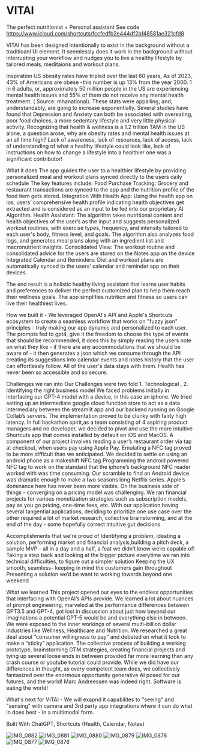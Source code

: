 # VITAI
The perfect nutritionist + Personal assistant
See code https://www.icloud.com/shortcuts/fccfedfb2e444df2bf48581ae321cfd8

VITAI has been designed intentionally to exist in the background without a traditioanl UI element.
It seemlessly does it work in the background without interrupting your workflow and nudges you to live a healthy lifestyle by tailored meals, meditaions and workout plans.

Inspiration 
US obesity rates have tripled over the last 60 years, As of 2023, 43% of Americans are obese -this number is up 13% from the year 2000. 1 in 6 adults, or,  approximately 50 million people in the US are experiencing mental health issues and 55% of them do not receive any mental health treatment. ( Source: mhanational). 
These stats were appalling, and,  understandably, are going to increase exponentially. 
Several studies have found that Depression and Anxiety can both be associated with overeating, poor food choices, a more sedentary lifestyle and very little physical activity. 
Recognizing that health & wellness is a 1.2 trillion TAM in the US alone, a question arose, why are obesity rates and mental health issues at an all time high? 
Lack of awareness, lack of resources, lack of access, lack of understanding of what a healthy lifestyle could look like, lack of instructions on how to change a lifestyle into a healthier one was a significant contributor! 


What it does 
The app guides the user to a healthier lifestyle by providing personalized meal and workout plans synced directly to the users daily schedule
	The key features include:
Food Purchase Tracking: Grocery and restaurant transactions are synced to the app and the nutrition profile of the food item gets stored. 
Integration With Health App: Using the health app on ios, users’ comprehensive health profile indicating health objectives get extracted and is considered as an input to be fed into our proprietary AI Algorithm.
Health Assistant: The algorithm takes nutritional content and health objectives of the user’s as the input and suggests personalized workout routines, with exercise types, frequency, and intensity tailored to each user's body, fitness level, and goals. The algorithm also analyzes food logs, and generates meal plans along with an ingredient list and macronutrient insights.
Consolidated View: The workout routine and consolidated advice for the users are stored on the Notes app on the device
Integrated Calendar and Reminders: Diet and workout plans are automatically synced to the users’ calendar and reminder app on their devices. 


The end result is a holistic healthy living assistant that learns user habits and preferences to deliver the perfect customized plan to help them reach their wellness goals. The app simplifies nutrition and fitness so users can live their healthiest lives. 


How we built it - We leveraged OpenAI's API and Apple's Shortcuts ecosystem to create a seamless workflow that works on "fuzzy json" principles - truly making our app dynamic and personalized to each user. The prompts fed to gpt4, give it the freedom to choose the type of events that should be recommended, it does this by simply reading the users note on what they like - if there are any accommodations that we should be aware of - it then generates a json which we consume through the API creating its suggestions into calendar events and notes history that the user can effortlessly follow. All of the user's data stays with them. Health has never been so accessible and so secure. 


Challenges we ran into 
Our Challenges were two fold 1. Technological , 2. Identifying the right business model 
We faced  problems initially in interfacing our GPT-4 model with a device, in this case an iphone. We tried setting up an intermediate google cloud function store to act as a data intermediary between the streamlit app and our backend running on Google Collab’s servers. The implementation proved to be clunky with fairly high latency. 
In full hackathon spirit,as a team consisting of 4 aspiring product managers and no developer, we decided to pivot and use the more intuitive Shortcuts app that comes installed by default on iOS and MacOS. 
A component of our project involves reading a user’s restaurant order via tap at checkout, when users pay using Apple Pay. Emulating a NFC tag proved to be more difficult than we anticipated. We decided to settle on using an android phone as a makeshift NFC tag.Programming the android powered NFC tag to work on the standard that the iphone’s background NFC reader worked with was time consuming. Our scramble to find an Android device was dramatic enough to make a two seasons long Netflix series. Apple’s dominance here has never been more visible.
On the business side of things - converging on a pricing model was challenging. We ran financial projects for various monetization strategies such as subscription models, pay as you go pricing, one-time fees, etc. 
With our application having several tangential applications, deciding to prioritize one use case over the other required a lot of market research, collective brainstorming, and at the end of the day - some hopefully correct intuitive gut decisions


Accomplishments that we're proud of 
Identifying a problem, ideating a solution, performing market and financial analysis,building a pitch deck, a sample MVP - all in a day and a half, a feat we didn’t know we’re capable of! 
Taking a step back and looking at the bigger picture everytime we ran into technical difficulties, to figure out a simpler solution
Keeping the UX smooth, seamless- keeping in mind the customers gain throughout 
Presenting a solution we’d be want to working towards beyond one  weekend

What we learned
This project opened our eyes to the endless opportunities that interfacing with OpenAI’s APIs provide. We learned a lot about nuances of prompt engineering, marveled at the performance differences between GPT3.5 and GPT-4, got lost in discussion about just how beyond our imaginations a potential GPT-5 would be and everything else in between. 
We were exposed to  the inner workings of several multi-billion dollar industries like Wellness, Healthcare and Nutrition. We researched a great deal about “consumer willingness to pay” and debated on what it took to make a “sticky” application. The collective process of building a working prototype, brainstorming GTM strategies, creating financial projects and tying up several loose ends in between provided far more learning than any crash course or youtube tutorial could provide.
While we did have our differences in thought, as every competent team does, we collectively fantasized over the enormous opportunity generative AI posed for our futures, and the world! Marc Andreessen was indeed right. Software is eating the world!

What's next for VITAI - We will exapnd it capabilites to "seeing" and "sensing" with camera and 3rd party app integrations where it can do what in does best - in a multimodal form.


Built With
ChatGPT, Shortcuts (Health, Calendar, Notes) 

 ![IMG_0882](https://github.com/yash-lala/VITAI/assets/25130775/52b58820-4141-4107-8b62-c9af33699558)
![IMG_0881](https://github.com/yash-lala/VITAI/assets/25130775/37ef812e-c5e2-4f5e-87ae-422c318f1da5)
![IMG_0880](https://github.com/yash-lala/VITAI/assets/25130775/28c1b380-345e-4f94-9c33-9186378f1f28)
![IMG_0879](https://github.com/yash-lala/VITAI/assets/25130775/dfbb2aa4-1833-40e2-8003-b9cdd5c6695f)
![IMG_0878](https://github.com/yash-lala/VITAI/assets/25130775/cb519fb9-8633-4836-9e91-fc5a18712925)
![IMG_0877](https://github.com/yash-lala/VITAI/assets/25130775/5844e96b-117f-4aad-8e46-798702f4179b)
![IMG_0876](https://github.com/yash-lala/VITAI/assets/25130775/e6aa9260-e22f-4ba2-9226-6b76e8e49445)




